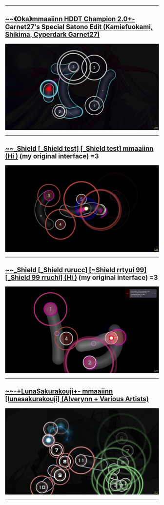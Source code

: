 </p>

---

## [~~《Oka》mmaaiinn HDDT Champion 2.0+-Garnet27's Special Satono Edit (Kamiefuokami, Shikima, Cyperdark Garnet27)](https://drive.google.com/file/d/1xmU-m49LhRdws7Wkw6M0eDTyqN7L6GfW/view?usp=drive_link)

<p align="center">
    <img src="https://github.com/hahahihihehehe/5mi5_maxicu_osu_skins/blob/main/osu_2025-10-07_10-29-55.jpg" alt="HDDT/DT">
  </a>
</p>

---

## [~~_Shield [_Shield test] [_Shield test] mmaaiinn (Hi )](https://drive.google.com/file/d/1cSYh6oZ_6P2HFAsPDVNc04PyUkpB7Fx3/view?usp=drive_link) (my original interface) =3

<p align="center">
    <img src="https://github.com/hahahihihehehe/5mi5_maxicu_osu_skins/blob/main/osu_2025-10-07_10-09-49.jpg" alt="HD/NM">
  </a>
</p>

---

## [~~_Shield [_Shield rurucc] [~Shield rrtyui 99] [_Shield 99 rruchi] (Hi )](https://drive.google.com/file/d/1aoq5U_JJTJVyDS7jyWp2Qd0cZ84zjT3E/view?usp=drive_link) (my original interface) =3

<p align="center">
    <img src="https://github.com/hahahihihehehe/5mi5_maxicu_osu_skins/blob/main/osu_2025-10-07_10-13-43.jpg" alt="HD">
  </a>
</p>

---
## [~~-+LunaSakurakouji+- mmaaiinn [lunasakurakouji] (Alverynn + Various Artists)](https://drive.google.com/file/d/1e76XrcQ_NgmpQ8kEPvXVYeV4IO8AG3g5/view?usp=drive_link)

<p align="center">
    <img src="https://github.com/hahahihihehehe/5mi5_maxicu_osu_skins/blob/main/osu_2025-10-07_10-15-15.jpg" alt="EZ/NM">
  </a>
</p>

---

